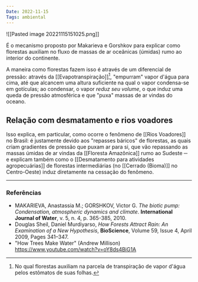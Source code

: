 ```yaml
---
Date: 2022-11-15
Tags: ambiental
---
```

![[Pasted image 20221115151025.png]]

É o mecanismo proposto por Makarieva e Gorshkov para explicar como florestas auxiliam no fluxo de massas de ar oceânicas (úmidas) rumo ao interior do continente. 

A maneira como florestas fazem isso é através de um diferencial de pressão: através da [[Evapotranspiração]][^1], "empurram" vapor d'água para cima, até que alcancem uma altura suficiente na qual o vapor condensa-se em gotículas; ao condensar, o vapor *reduz seu volume*, o que induz uma queda de pressão atmosférica e que "puxa" massas de ar vindas do oceano.

## Relação com desmatamento e rios voadores
Isso explica, em particular, como ocorre o fenômeno de [[Rios Voadores]] no Brasil: é justamente devido aos "repasses báricos" de florestas, as quais criam gradientes de pressão que puxam ar para si, que vão repassando as massas úmidas de ar vindas da [[Floresta Amazônica]] rumo ao Sudeste ─ e explicam também como o [[Desmatamento para atividades agropecuárias]] de florestas intermediárias (no [[Cerrado (Bioma)]] no Centro-Oeste) induz diretamente na cessação do fenômeno.

---
### Referências
- MAKARIEVA, Anastassia M.; GORSHKOV, Victor G. *The biotic pump: Condensation, atmospheric dynamics and climate*. **International Journal of Water**, v. 5, n. 4, p. 365-385, 2010.
- Douglas Sheil, Daniel Murdiyarso, *How Forests Attract Rain: An Examination of a New Hypothesis*, **BioScience**, Volume 59, Issue 4, April 2009, Pages 341–347.
- "How Trees Make Water" (Andrew Millison) https://www.youtube.com/watch?v=oY8ds4BiG1A

[^1]: No qual florestas auxiliam na parcela de transpiração de vapor d'água pelos estômatos de suas folhas.